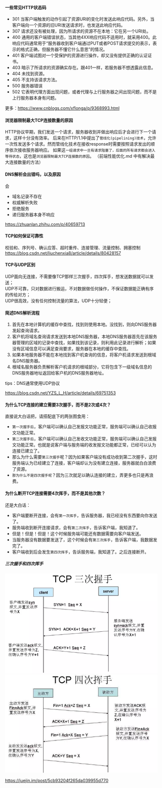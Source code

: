 #### 一些常见HTTP状态码
- 301 当客户端触发的动作引起了资源URI的变化时发送此响应代码。另外，当客户端向一个资源的旧URI发送请求时，也发送此响应代码。
- 307 请求还没有被处理，因为所请求的资源不在本地：它在另一个URI处。
- 400 通用的客户端错误状态，当其他4XX响应代码不适用时，就采用400。此响应代码通常用于“服务器收到客户端通过PUT或者POST请求提交的表示，表示的格式正确，但服务器不懂它什么意思”的情况。
- 401 客户端试图对一个受保护的资源进行操作，却又没有提供正确的认证证书。
- 403 暗示了所请求的资源确实存在。跟401一样，若服务器不想透露此信息。
- 404 未找到资源。
- 405 不支持该请求方法。
- 500 服务器错误
- 502 它表明代理方面出现问题，或者代理与上行服务器之间出现问题，而不是上行服务器本身有问题。

更多：https://www.cnblogs.com/xflonga/p/9368993.html

#### 浏览器限制最大TCP连接数量的原因
HTTP协议早期，我们发送一个请求，服务器收到并做出响应后才会进行下一个请求，这样十分没有效率。
后来在HTTP/1.1中提出了`管线化(pipelining)技术`，允许一次性发送多个请求。然而管线化技术在接收response时需要按照请求发出的顺序依次接收服务器响应。
如果这`一组请求中一旦有请求阻塞了，后面的所有请求都会进入等待状态`，这也是`浏览器限制最大TCP连接数的原因`。
（前端性能优化.md 中有解决最大连接数量的方法）

#### DNS解析会出错吗，以及原因
会
- 域名记录不存在
- 权威解析失败
- 拒绝服务
- 递归服务器本身不响应

https://zhuanlan.zhihu.com/p/40659713

#### TCP如何保证可靠性
校验和、序列号、确认应答、超时重传、连接管理、流量控制、拥塞控制
https://blog.csdn.net/liuchenxia8/article/details/80428157

#### TCP与UDP区别
UDP面向无连接，不需要像TCP那样三次握手，四次挥手，想发送数据就可以发送；<br>
UDP不可靠，只对数据进行搬运，不对数据做任何操作，不保证数据能正确有序的传给对方；<br>
UDP很高效，没有任何控制流量的算法，UDP十分轻便；

#### 简述DNS解析流程
1. 首先在本地计算机的缓存中查找，找到则使用本地。没找到，则向DNS服务器发起查询请求。
2. 客户机将域名查询请求发送到本地DNS服务器，本地DNS服务器首先在该服务器管理的区域的记录中查找，如果找到该记录，则利用此记录进行解析；如果没有区域信息可以满足查询要求，服务器在本地的缓存中查找。
3. 如果本地服务器不能在本地找到客户机查询的信息，将客户机请求发送到根域名DNS服务器。
4. 根域名服务器负责解析客户机请求的根域部分，它将包含下一级域名信息的DNS服务器地址返回给客户机的DNS服务器地址。

tips：DNS通常使用UDP协议

https://blog.csdn.net/YZS_L_H/article/details/69751353

#### 为什么TCP连接的建立需要3次握手，而不是2次或4次？
直接说大白话把，请搭配底下的两张图食用：
- `第一次握手后`，客户端可以确认自己发报文功能正常，服务端可以确认自己收报文功能正常。
- `第二次握手后`，客户端可以确认自己发收文功能正常，服务端可以确认自己发报文功能正常。也就是说客户端与服务端的收发报文功能都正常，已经可以认为连接已建立了。 
- 那么为什么需要`第三次握手`呢？因为如果客户端没有成功收到第二次握手，这时服务端认为已经建立了连接，客户端却认为没有建立连接，服务器就白白浪费了资源。
- `那为什么不是四次握手呢`？因为三次就足以确认连接的建立，弄更多也只是再浪费。

#### 为什么断开TCP连接需要4次挥手，而不是其他次数？
还是大白话：
- 客户端要断开连接，会有`第一次挥手`，告诉服务器，我已经没有东西要向你发送了。
- 服务端收到断开连接请求，会有`第二次挥手`，告诉客户端，我知道了。
- 但是！但是！但是！这个时候服务端可能还有数据需要向客户端发送。
- 当服务器没有数据要发送了，这个时候会有`第三次挥手`，告诉客户端，我数据发完了。
- 客户端收到后会发生`第四次挥手`，告诉服务端，我知道了。之后连接断开。

##### 三次握手和四次挥手
![三次握手](./images/三次握手.jpg)
![四次挥手](./images/四次挥手.jpg)

https://juejin.im/post/5cb93204f265da039955d770

